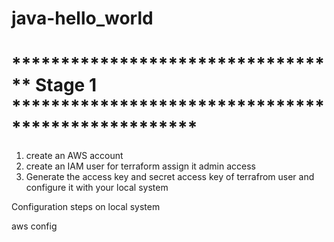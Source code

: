 # java-hello_world
# ********************************** Stage 1 ***************************************************
1. create an AWS account 
2. create an IAM user for terraform assign it admin access 
3. Generate the access key and secret access key of terrafrom user and configure it with your local system 

Configuration steps on local system 

aws config 